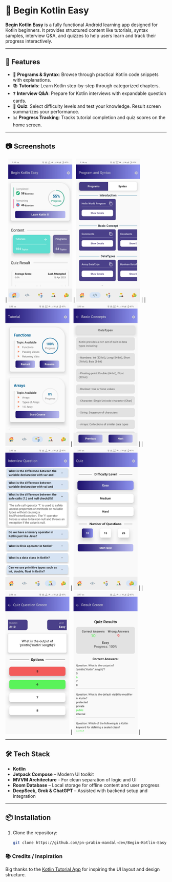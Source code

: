 # 📱 Begin Kotlin Easy

**Begin Kotlin Easy** is a fully functional Android learning app designed for Kotlin beginners. It provides structured content like tutorials, syntax samples, interview Q&A, and quizzes to help users learn and track their progress interactively.

---

## 🚀 Features

- 📘 **Programs & Syntax**: Browse through practical Kotlin code snippets with explanations.
- 📚 **Tutorials**: Learn Kotlin step-by-step through categorized chapters.
- ❓ **Interview Q&A**: Prepare for Kotlin interviews with expandable question cards.
- 🧠 **Quiz**: Select difficulty levels and test your knowledge. Result screen summarizes your performance.
- 📊 **Progress Tracking**: Tracks tutorial completion and quiz scores on the home screen.

---


## 📷 Screenshots
| <img src="home_screen.jpg" width="200"/> | <img src="program_screen.jpg" width="200"/> |
| <img src="tutorial_screen.jpg" width="200"/> | <img src="tutorial_detailed_screen2.jpg" width="200"/> |
| <img src="intreview_screen_expanded_condition.jpg" width="200"/> | <img src="quiz_screen.jpg" width="200"/> |
| <img src="quiz_question.jpg" width="200"/> | <img src="quiz_result.jpg" width="200"/> |

---

## 🛠️ Tech Stack

- **Kotlin**
- **Jetpack Compose** – Modern UI toolkit
- **MVVM Architecture** – For clean separation of logic and UI
- **Room Database** – Local storage for offline content and user progress
- **DeepSeek, Grok & ChatGPT** – Assisted with backend setup and integration

---

## 📦 Installation

1. Clone the repository:
   ```bash
   git clone https://github.com/pn-prabin-mandal-dev/Begin-Kotlin-Easy-App.git

### 📚 Credits / Inspiration

Big thanks to the [Kotlin Tutorial App](https://play.google.com/store/apps/details?id=club.onepercent.kotlin_tutorial&hl=en_IN) for inspiring the UI layout and design structure.
